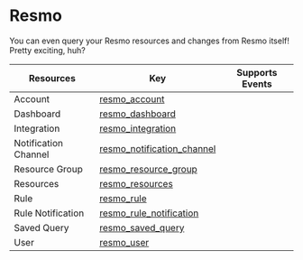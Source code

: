 Resmo
=====
You can even query your Resmo resources and changes from Resmo itself! Pretty exciting, huh?

| **Resources**        | **Key**                                                         | **Supports Events** |
| -------------------- | --------------------------------------------------------------- | ------------------- |
| Account              | [resmo\_account](resmo\_account.md)                             |                     |
| Dashboard            | [resmo\_dashboard](resmo\_dashboard.md)                         |                     |
| Integration          | [resmo\_integration](resmo\_integration.md)                     |                     |
| Notification Channel | [resmo\_notification\_channel](resmo\_notification\_channel.md) |                     |
| Resource Group       | [resmo\_resource\_group](resmo\_resource\_group.md)             |                     |
| Resources            | [resmo\_resources](resmo\_resources.md)                         |                     |
| Rule                 | [resmo\_rule](resmo\_rule.md)                                   |                     |
| Rule Notification    | [resmo\_rule\_notification](resmo\_rule\_notification.md)       |                     |
| Saved Query          | [resmo\_saved\_query](resmo\_saved\_query.md)                   |                     |
| User                 | [resmo\_user](resmo\_user.md)                                   |                     |
